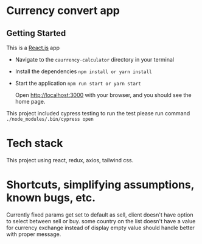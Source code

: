 # Currency convert app

## Getting Started

This is a [React.js](https://reactjs.org/) app

- Navigate to the `caurrency-calculator` directory in your terminal
- Install the dependencies `npm install or yarn install`
- Start the application `npm run start or yarn start`

  Open [http://localhost:3000](http://localhost:3000) with your browser, and you should see the home page.

This project included cypress testing to run the test please run command `./node_modules/.bin/cypress open`

# Tech stack

This project using react, redux, axios, tailwind css.

# Shortcuts, simplifying assumptions, known bugs, etc.

Currently fixed params get set to default as sell, client doesn't have option to select between sell or buy.
some country on the list doesn't have a value for currency exchange instead of display empty value should handle better with proper message.
